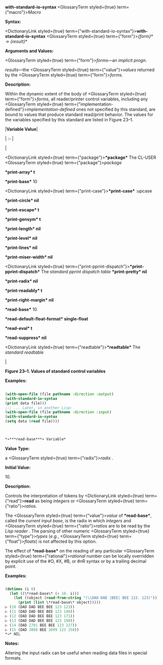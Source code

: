 **with-standard-io-syntax** <GlossaryTerm styled={true} term={"macro"}><i>Macro</i></GlossaryTerm> 



**Syntax:** 



<DictionaryLink styled={true} term={"with-standard-io-syntax"}><b>with-standard-io-syntax</b></DictionaryLink> <GlossaryTerm styled={true} term={"form"}><i>\{form\}</i></GlossaryTerm>\* *→ \{result\}*\* 



**Arguments and Values:** 



<GlossaryTerm styled={true} term={"form"}><i>forms</i></GlossaryTerm>—an *implicit progn*. 



*results*—the <GlossaryTerm styled={true} term={"value"}><i>values</i></GlossaryTerm> returned by the <GlossaryTerm styled={true} term={"form"}><i>forms</i></GlossaryTerm>. 



**Description:** 



Within the dynamic extent of the body of <GlossaryTerm styled={true} term={"form"}><i>forms</i></GlossaryTerm>, all reader/printer control variables, including any <GlossaryTerm styled={true} term={"implementation-defined"}><i>implementation-defined</i></GlossaryTerm> ones not specified by this standard, are bound to values that produce standard read/print behavior. The values for the variables specified by this standard are listed in Figure 23–1. 







 



 



|**Variable Value**|

| :- |

|<p><DictionaryLink styled={true} term={"package"}><b>\*package\*</b></DictionaryLink> The CL-USER <GlossaryTerm styled={true} term={"package"}><i>package</i></GlossaryTerm> </p><p>**\*print-array\* t** </p><p>**\*print-base\*** 10 </p><p><DictionaryLink styled={true} term={"print-case"}><b>\*print-case\*</b></DictionaryLink> :upcase </p><p>**\*print-circle\* nil** </p><p>**\*print-escape\* t** </p><p>**\*print-gensym\* t** </p><p>**\*print-length\* nil** </p><p>**\*print-level\* nil** </p><p>**\*print-lines\* nil** </p><p>**\*print-miser-width\* nil** </p><p><DictionaryLink styled={true} term={"print-pprint-dispatch"}><b>\*print-pprint-dispatch\*</b></DictionaryLink> The *standard pprint dispatch table* **\*print-pretty\* nil** </p><p>**\*print-radix\* nil** </p><p>**\*print-readably\* t** </p><p>**\*print-right-margin\* nil** </p><p>**\*read-base\*** 10 </p><p>**\*read-default-float-format\* single-float** </p><p>**\*read-eval\* t** </p><p>**\*read-suppress\* nil** </p><p><DictionaryLink styled={true} term={"readtable"}><b>\*readtable\*</b></DictionaryLink> The *standard readtable*</p>|





**Figure 23–1. Values of standard control variables** 



**Examples:**
```lisp
 
(with-open-file (file pathname :direction :output) 
(with-standard-io-syntax 
(print data file))) 
;;; ... Later, in another Lisp: 
(with-open-file (file pathname :direction :input) 
(with-standard-io-syntax 
(setq data (read file)))) 

 
 
*∗***read-base***∗ Variable* 

```
**Value Type:** 



a <GlossaryTerm styled={true} term={"radix"}><i>radix</i></GlossaryTerm> . 



**Initial Value:** 



10\. 



**Description:** 



Controls the interpretation of tokens by <DictionaryLink styled={true} term={"read"}><b>read</b></DictionaryLink> as being *integers* or <GlossaryTerm styled={true} term={"ratio"}><i>ratios</i></GlossaryTerm>. 



The <GlossaryTerm styled={true} term={"value"}><i>value</i></GlossaryTerm> of **\*read-base\***, called the *current input base*, is the radix in which *integers* and <GlossaryTerm styled={true} term={"ratio"}><i>ratios</i></GlossaryTerm> are to be read by the *Lisp reader* . The parsing of other numeric <GlossaryTerm styled={true} term={"type"}><i>types</i></GlossaryTerm> (*e.g.*, <GlossaryTerm styled={true} term={"float"}><i>floats</i></GlossaryTerm>) is not affected by this option. 



The effect of **\*read-base\*** on the reading of any particular <GlossaryTerm styled={true} term={"rational"}><i>rational</i></GlossaryTerm> number can be locally overridden by explicit use of the #O, #X, #B, or #*n*R syntax or by a trailing decimal point. 



**Examples:**
```lisp

(dotimes (i 6) 
  (let ((\*read-base\* (+ 10. i))) 
    (let ((object (read-from-string "(\\DAD DAD |BEE| BEE 123. 123)"))) 
      (print (list \*read-base\* object))))) 
▷ (10 (DAD DAD BEE BEE 123 123)) 
▷ (11 (DAD DAD BEE BEE 123 146)) 
▷ (12 (DAD DAD BEE BEE 123 171)) 
▷ (13 (DAD DAD BEE BEE 123 198)) 
▷ (14 (DAD 2701 BEE BEE 123 227)) 
▷ (15 (DAD 3088 BEE 2699 123 258)) 
*→* NIL 

```
**Notes:** 



Altering the input radix can be useful when reading data files in special formats. 



